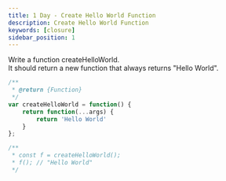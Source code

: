 ```yaml
---
title: 1 Day - Create Hello World Function
description: Create Hello World Function
keywords: [closure]
sidebar_position: 1
---
```

Write a function createHelloWorld.  
It should return a new function that always returns "Hello World".

```js 
/**
 * @return {Function}
 */
var createHelloWorld = function() {
    return function(...args) {
        return 'Hello World'
    }
};

/**
 * const f = createHelloWorld();
 * f(); // "Hello World"
 */
```